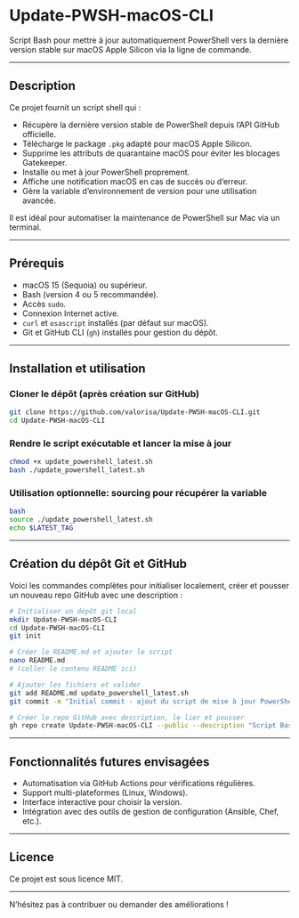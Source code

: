# Update-PWSH-macOS-CLI

Script Bash pour mettre à jour automatiquement PowerShell vers la dernière version stable sur macOS Apple Silicon via la ligne de commande.

---

## Description

Ce projet fournit un script shell qui :

- Récupère la dernière version stable de PowerShell depuis l’API GitHub officielle.
- Télécharge le package `.pkg` adapté pour macOS Apple Silicon.
- Supprime les attributs de quarantaine macOS pour éviter les blocages Gatekeeper.
- Installe ou met à jour PowerShell proprement.
- Affiche une notification macOS en cas de succès ou d’erreur.
- Gère la variable d’environnement de version pour une utilisation avancée.

Il est idéal pour automatiser la maintenance de PowerShell sur Mac via un terminal.

---

## Prérequis

- macOS 15 (Sequoia) ou supérieur.
- Bash (version 4 ou 5 recommandée).
- Accès `sudo`.
- Connexion Internet active.
- `curl` et `osascript` installés (par défaut sur macOS).
- Git et GitHub CLI (`gh`) installés pour gestion du dépôt.

---

## Installation et utilisation

### Cloner le dépôt (après création sur GitHub)

```bash
git clone https://github.com/valorisa/Update-PWSH-macOS-CLI.git
cd Update-PWSH-macOS-CLI
```

### Rendre le script exécutable et lancer la mise à jour

```bash
chmod +x update_powershell_latest.sh
bash ./update_powershell_latest.sh
```

### Utilisation optionnelle: sourcing pour récupérer la variable

```bash
bash
source ./update_powershell_latest.sh
echo $LATEST_TAG
```

---

## Création du dépôt Git et GitHub

Voici les commandes complètes pour initialiser localement, créer et pousser un nouveau repo GitHub avec une description :

```bash
# Initialiser un dépôt git local
mkdir Update-PWSH-macOS-CLI
cd Update-PWSH-macOS-CLI
git init

# Créer le README.md et ajouter le script
nano README.md
# (coller le contenu README ici)

# Ajouter les fichiers et valider
git add README.md update_powershell_latest.sh
git commit -m "Initial commit - ajout du script de mise à jour PowerShell pour macOS"

# Créer le repo GitHub avec description, le lier et pousser
gh repo create Update-PWSH-macOS-CLI --public --description "Script Bash pour mise à jour automatique PowerShell sur macOS Apple Silicon" --source=. --remote=origin --push
```

---

## Fonctionnalités futures envisagées

- Automatisation via GitHub Actions pour vérifications régulières.
- Support multi-plateformes (Linux, Windows).
- Interface interactive pour choisir la version.
- Intégration avec des outils de gestion de configuration (Ansible, Chef, etc.).

---

## Licence

Ce projet est sous licence MIT.

---

N’hésitez pas à contribuer ou demander des améliorations !
